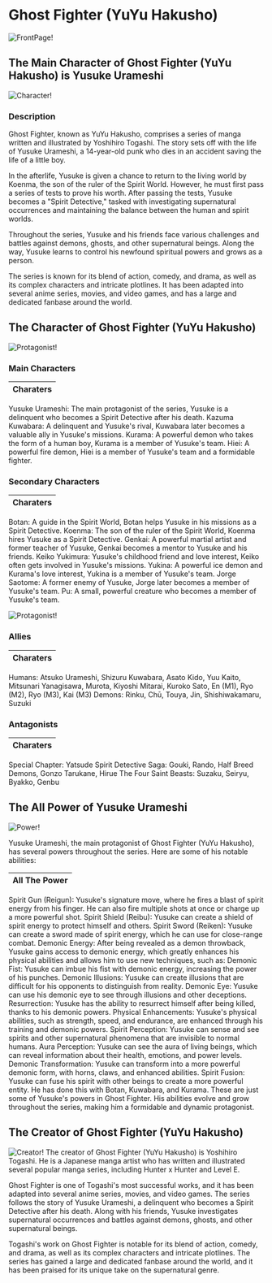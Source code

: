 # Ghost Fighter (YuYu Hakusho)
![FrontPage!](GhostFighter2.jpg) 

## The Main Character of Ghost Fighter (YuYu Hakusho) is Yusuke Urameshi
![Character!](GhostFighter1.jpg)

### Description

Ghost Fighter, known as YuYu Hakusho, comprises a series of manga written and illustrated by Yoshihiro Togashi. The story sets off with the life of Yusuke Urameshi, a 14-year-old punk who dies in an accident saving the life of a little boy.

In the afterlife, Yusuke is given a chance to return to the living world by Koenma, the son of the ruler of the Spirit World. However, he must first pass a series of tests to prove his worth. After passing the tests, Yusuke becomes a "Spirit Detective," tasked with investigating supernatural occurrences and maintaining the balance between the human and spirit worlds.

Throughout the series, Yusuke and his friends face various challenges and battles against demons, ghosts, and other supernatural beings. Along the way, Yusuke learns to control his newfound spiritual powers and grows as a person.

The series is known for its blend of action, comedy, and drama, as well as its complex characters and intricate plotlines. It has been adapted into several anime series, movies, and video games, and has a large and dedicated fanbase around the world.

## The Character of Ghost Fighter (YuYu Hakusho)
![Protagonist!](Protagonist.jpg)

### Main Characters
|Charaters|
|---------|
Yusuke Urameshi: The main protagonist of the series, Yusuke is a delinquent who becomes a Spirit Detective after his death.
Kazuma Kuwabara: A delinquent and Yusuke's rival, Kuwabara later becomes a valuable ally in Yusuke's missions.
Kurama: A powerful demon who takes the form of a human boy, Kurama is a member of Yusuke's team.
Hiei: A powerful fire demon, Hiei is a member of Yusuke's team and a formidable fighter.

### Secondary Characters
|Charaters|
|---------|
Botan: A guide in the Spirit World, Botan helps Yusuke in his missions as a Spirit Detective.
Koenma: The son of the ruler of the Spirit World, Koenma hires Yusuke as a Spirit Detective.
Genkai: A powerful martial artist and former teacher of Yusuke, Genkai becomes a mentor to Yusuke and his friends.
Keiko Yukimura: Yusuke's childhood friend and love interest, Keiko often gets involved in Yusuke's missions.
Yukina: A powerful ice demon and Kurama's love interest, Yukina is a member of Yusuke's team.
Jorge Saotome: A former enemy of Yusuke, Jorge later becomes a member of Yusuke's team.
Pu: A small, powerful creature who becomes a member of Yusuke's team.

![Protagonist!](Antagonist.jpg)

### Allies
|Charaters|
|---------|
Humans: Atsuko Urameshi, Shizuru Kuwabara, Asato Kido, Yuu Kaito, Mitsunari Yanagisawa, Murota, Kiyoshi Mitarai, Kuroko Sato, En (M1), Ryo (M2), Ryo (M3), Kai (M3)
Demons: Rinku, Chū, Touya, Jin, Shishiwakamaru, Suzuki

### Antagonists
|Charaters|
|---------|
Special Chapter: Yatsude
Spirit Detective Saga: Gouki, Rando, Half Breed Demons, Gonzo Tarukane, Hirue
The Four Saint Beasts: Suzaku, Seiryu, Byakko, Genbu


## The All Power of Yusuke Urameshi
![Power!](Power.jpg)

Yusuke Urameshi, the main protagonist of Ghost Fighter (YuYu Hakusho), has several powers throughout the series. Here are some of his notable abilities:

|All The Power|
|-------------|
Spirit Gun (Reigun): Yusuke's signature move, where he fires a blast of spirit energy from his finger. He can also fire multiple shots at once or charge up a more powerful shot.
Spirit Shield (Reibu): Yusuke can create a shield of spirit energy to protect himself and others.
Spirit Sword (Reiken): Yusuke can create a sword made of spirit energy, which he can use for close-range combat.
Demonic Energy: After being revealed as a demon throwback, Yusuke gains access to demonic energy, which greatly enhances his physical abilities and allows him to use new techniques, such as:
Demonic Fist: Yusuke can imbue his fist with demonic energy, increasing the power of his punches.
Demonic Illusions: Yusuke can create illusions that are difficult for his opponents to distinguish from reality.
Demonic Eye: Yusuke can use his demonic eye to see through illusions and other deceptions.
Resurrection: Yusuke has the ability to resurrect himself after being killed, thanks to his demonic powers.
Physical Enhancements: Yusuke's physical abilities, such as strength, speed, and endurance, are enhanced through his training and demonic powers.
Spirit Perception: Yusuke can sense and see spirits and other supernatural phenomena that are invisible to normal humans.
Aura Perception: Yusuke can see the aura of living beings, which can reveal information about their health, emotions, and power levels.
Demonic Transformation: Yusuke can transform into a more powerful demonic form, with horns, claws, and enhanced abilities.
Spirit Fusion: Yusuke can fuse his spirit with other beings to create a more powerful entity. He has done this with Botan, Kuwabara, and Kurama.
These are just some of Yusuke's powers in Ghost Fighter. His abilities evolve and grow throughout the series, making him a formidable and dynamic protagonist.



## The Creator of Ghost Fighter (YuYu Hakusho)
![Creator!](CreatorOfGhostFighter.jpg)
The creator of Ghost Fighter (YuYu Hakusho) is Yoshihiro Togashi. He is a Japanese manga artist who has written and illustrated several popular manga series, including Hunter x Hunter and Level E.

Ghost Fighter is one of Togashi's most successful works, and it has been adapted into several anime series, movies, and video games. The series follows the story of Yusuke Urameshi, a delinquent who becomes a Spirit Detective after his death. Along with his friends, Yusuke investigates supernatural occurrences and battles against demons, ghosts, and other supernatural beings.

Togashi's work on Ghost Fighter is notable for its blend of action, comedy, and drama, as well as its complex characters and intricate plotlines. The series has gained a large and dedicated fanbase around the world, and it has been praised for its unique take on the supernatural genre.

